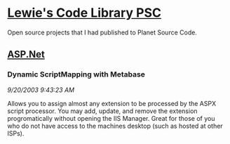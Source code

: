 # [Lewie's Code Library PSC](../../README.md)

Open source projects that I had published to Planet Source Code.

## [ASP.Net](../README.md)

### Dynamic ScriptMapping with Metabase

*9/20/2003 9:43:23 AM*

Allows you to assign almost any extension to be processed by the ASPX script processor. You may add, update, and remove the extension progromatically without opening the IIS Manager. Great for those of you who do not have access to the machines desktop (such as hosted at other ISPs).


